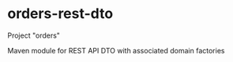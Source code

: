 # orders-rest-dto

Project "orders"

Maven module for REST API DTO with associated domain factories
